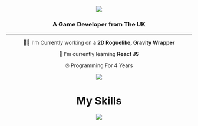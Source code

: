 <h1 align="center">
    <img src="https://readme-typing-svg.herokuapp.com/?font=Roboto+Mono&color=F7F7F7&size=35&center=true&vCenter=true&width=500&height=70&duration=4000&lines=Hi+There!+👋;+I'm+Evan!;" />
</h1>

<h3 align="center"> A Game Developer from The UK</h3>

<hr/>

<div align="center">

 🧑‍💻 I'm Currently working on a **2D Roguelike, Gravity Wrapper**
 
 📖 I'm currently learning **React JS**

 ⏰ Programming For 4 Years

</div>

<div align="center"> 
  <a href="mailto: 3vandev@proton.me">
    <img src="https://img.shields.io/badge/Gmail-333333?style=for-the-badge&logo=gmail&logoColor=red" />
  </a>
</div>

<h1 align="center">My Skills</h1>
<p align="center">
  <a href="https://skillicons.dev">
    <img src="https://skillicons.dev/icons?i=git,cs,python,js,html,css,ts" />
  </a>
</p>
